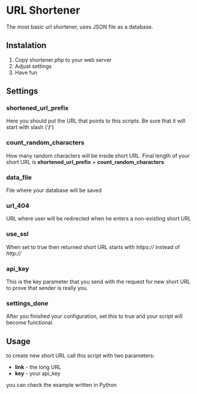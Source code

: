 # URL Shortener

The most basic url shortener, uses JSON file as a database.

## Instalation

1. Copy shortener.php to your web server
2. Adjust settings
3. Have fun

## Settings

### shortened_url_prefix

Here you should put the URL that points to this scripts. Be sure that it will start with slash ('**/**')

### count_random_characters

How many random characters will be inside short URL. Final length of your short URL is **shortened_url_prefix** + **count_random_characters**

### data_file

File where your database will be saved

### url_404

URL where user will be redirected when he enters a non-existing short URL

### use_ssl

When set to true then returned short URL starts with *https://* instead of *http://*

### api_key

This is the key parameter that you send with the request for new short URL to prove that sender is really you.

### settings_done

After you finished your configuration, set this to true and your script will become functional.

## Usage

to create new short URL call this script with two parameters:

- **link** - the long URL
- **key** - your api_key

you can check the example written in Python